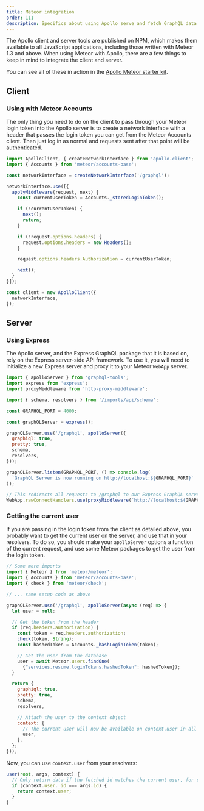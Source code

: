 ```yaml
---
title: Meteor integration
order: 111
description: Specifics about using Apollo serve and fetch GraphQL data in your Meteor application.
---
```


The Apollo client and server tools are published on NPM, which makes them available to all JavaScript applications, including those written with Meteor 1.3 and above. When using Meteor with Apollo, there are a few things to keep in mind to integrate the client and server.

You can see all of these in action in the [Apollo Meteor starter kit](https://github.com/apollostack/meteor-starter-kit).

## Client

### Using with Meteor Accounts

The only thing you need to do on the client to pass through your Meteor login token into the Apollo server is to create a network interface with a header that passes the login token you can get from the Meteor Accounts client. Then just log in as normal and requests sent after that point will be authenticated.

```js
import ApolloClient, { createNetworkInterface } from 'apollo-client';
import { Accounts } from 'meteor/accounts-base';

const networkInterface = createNetworkInterface('/graphql');

networkInterface.use([{
  applyMiddleware(request, next) {
    const currentUserToken = Accounts._storedLoginToken();

    if (!currentUserToken) {
      next();
      return;
    }

    if (!request.options.headers) {
      request.options.headers = new Headers();
    }

    request.options.headers.Authorization = currentUserToken;

    next();
  }
}]);

const client = new ApolloClient({
  networkInterface,
});
```

## Server

### Using Express

The Apollo server, and the Express GraphQL package that it is based on, rely on the Express server-side API framework. To use it, you will need to initialize a new Express server and proxy it to your Meteor `WebApp` server.

```js
import { apolloServer } from 'graphql-tools';
import express from 'express';
import proxyMiddleware from 'http-proxy-middleware';

import { schema, resolvers } from '/imports/api/schema';

const GRAPHQL_PORT = 4000;

const graphQLServer = express();

graphQLServer.use('/graphql', apolloServer({
  graphiql: true,
  pretty: true,
  schema,
  resolvers,
}));

graphQLServer.listen(GRAPHQL_PORT, () => console.log(
  `GraphQL Server is now running on http://localhost:${GRAPHQL_PORT}`
));

// This redirects all requests to /graphql to our Express GraphQL server
WebApp.rawConnectHandlers.use(proxyMiddleware(`http://localhost:${GRAPHQL_PORT}/graphql`));
```

### Getting the current user

If you are passing in the login token from the client as detailed above, you probably want to get the current user on the server, and use that in your resolvers. To do so, you should make your `apolloServer` options a function of the current request, and use some Meteor packages to get the user from the login token.

```js
// Some more imports
import { Meteor } from 'meteor/meteor';
import { Accounts } from 'meteor/accounts-base';
import { check } from 'meteor/check';

// ... same setup code as above

graphQLServer.use('/graphql', apolloServer(async (req) => {
  let user = null;

  // Get the token from the header
  if (req.headers.authorization) {
    const token = req.headers.authorization;
    check(token, String);
    const hashedToken = Accounts._hashLoginToken(token);

    // Get the user from the database
    user = await Meteor.users.findOne(
      {"services.resume.loginTokens.hashedToken": hashedToken});
  }

  return {
    graphiql: true,
    pretty: true,
    schema,
    resolvers,

    // Attach the user to the context object
    context: {
      // The current user will now be available on context.user in all resolvers
      user,
    },
  };
}));
```

Now, you can use `context.user` from your resolvers:

```js
user(root, args, context) {
  // Only return data if the fetched id matches the current user, for security
  if (context.user._id === args.id) {
    return context.user;
  }
}
```
